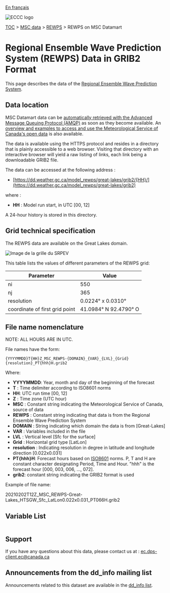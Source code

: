 [En français](readme_rewps-datamart_fr.md)

![ECCC logo](../../img_eccc-logo.png)

[TOC](../../readme_en.md) > [MSC data](../readme_en.md) > [REWPS](readme_rewps_en.md) > REWPS on MSC Datamart

# Regional Ensemble Wave Prediction System (REWPS) Data in GRIB2 Format

This page describes the data of the [Regional Ensemble Wave Prediction System](readme_rewps_en.md).

## Data location

MSC Datamart data can be [automatically retrieved with the Advanced Message Queuing Protocol (AMQP)](../../msc-datamart/amqp_en.md) as soon as they become available. An [overview and examples to access and use the Meteorological Service of Canada's open data](../../usage/readme_en.md) is also available.

The data is available using the HTTPS protocol and resides in a directory that is plainly accessible to a web browser. Visiting that directory with an interactive browser will yield a raw listing of links, each link being a downloadable GRIB2 file.

The data can be accessed at the following address :

* [https://dd.weather.gc.ca/model_rewps/great-lakes/grib2/{HH}/](https://dd.weather.gc.ca/model_rewps/great-lakes/grib2)

where :

* __HH__ : Model run start, in UTC [00, 12]

A 24-hour history is stored in this directory.

## Grid technical specification

The REWPS data are available on the Great Lakes domain.

![Image de la grille du SRPEV](https://collaboration.cmc.ec.gc.ca/cmc/cmos/public_doc/msc-data/nwp_rewps/grille_rewps_grl.png)

This table lists the values of different parameters of the REWPS grid:

| Parameter | Value |
| ------ | ------ |
| ni | 550 |
| nj | 365 |
| resolution | 0.0224° x 0.0310° |
| coordinate of first grid point | 41.0984° N  92.4790° O |


## File name nomenclature

NOTE:  ALL HOURS ARE IN UTC.

File names have the form:

`{YYYYMMDD}T{HH}Z_MSC_REWPS-{DOMAIN}_{VAR}_{LVL}_{Grid}{resolution}_PT{hhh}H.grib2`

Where:

* __YYYYMMDD__: Year, month and day of the beginning of the forecast
* __T__ : Time delimiter according to ISO8601 norms
* __HH__: UTC run time [00, 12]
* __Z__ : Time zone (UTC hour)
* __MSC__ : Constant string indicating the Meteorological Service of Canada, source of data
* __REWPS__ : Constant string indicating that data is from the Regional Ensemble Wave Prediction System
* __DOMAIN__ : String indicating which domain the data is from [Great-Lakes]
* __VAR__ : Variables included in the file
* __LVL__ : Vertical level [Sfc for the surface]
* __Grid__ : Horizontal grid type [LatLon]
* __resolution__ : Indicating resolution in degree in latitude and longitude direction [0.022x0.031]
* __PT{hhh}H__: Forecast hours based on [ISO8601](https://en.wikipedia.org/wiki/ISO_8601) norms. P, T and H are constant character designating Period, Time and Hour. "hhh" is the forecast hour [000, 003, 006, ..., 072].
* __grib2__: constant string indicating the GRIB2 format is used

Example of file name:

20210202T12Z_MSC_REWPS-Great-Lakes_HTSGW_Sfc_LatLon0.022x0.031_PT066H.grib2

## Variable List

<table id="csv-table" class="display"></table>

<link href="https://cdn.jsdelivr.net/npm/simple-datatables@latest/dist/style.css" rel="stylesheet" type="text/css">
<script src="https://cdn.jsdelivr.net/npm/simple-datatables@latest"></script>
<script src="../../../js/variables_datatable.js" type="text/javascript"></script>
<script>
  loadTable("csv-table", "../../../assets/csv/REWPS_en.csv");
</script>

## Support

If you have any questions about this data, please contact us at : [ec.dps-client.ec@canada.ca](mailto:ec.dps-client.ec@canada.ca)

## Announcements from the dd_info mailing list

Announcements related to this dataset are available in the [dd_info list](https://comm.collab.science.gc.ca/mailman3/postorius/lists/dd_info/).


